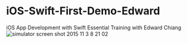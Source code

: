 # iOS-Swift-First-Demo-Edward
iOS App Development with Swift Essential Training with Edward Chiang
![simulator screen shot 2015 11 3 8 21 02](https://cloud.githubusercontent.com/assets/14995539/10908003/57e34598-8269-11e5-9fe7-c8c77bac2a25.png)
